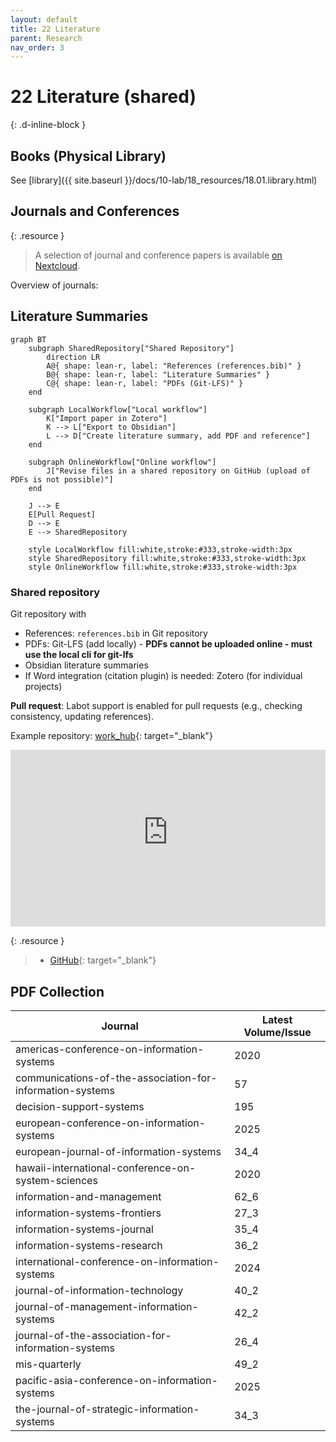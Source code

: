 ```yaml
---
layout: default
title: 22 Literature
parent: Research
nav_order: 3
---
```


# 22 Literature (shared)
{: .d-inline-block }


## Books (Physical Library)

See [library]({{ site.baseurl }}/docs/10-lab/18_resources/18.01.library.html)

## Journals and Conferences

{: .resource } 
> A selection of journal and conference papers is available [on Nextcloud](https://nc-2272638881871040784.nextcloud-ionos.com/index.php/apps/files/files/373460?dir=/20-research/22_literature).

Overview of journals:



## Literature Summaries

```mermaid
graph BT
    subgraph SharedRepository["Shared Repository"]
        direction LR
        A@{ shape: lean-r, label: "References (references.bib)" }
        B@{ shape: lean-r, label: "Literature Summaries" }
        C@{ shape: lean-r, label: "PDFs (Git-LFS)" }
    end

    subgraph LocalWorkflow["Local workflow"]
        K["Import paper in Zotero"]
        K --> L["Export to Obsidian"]
        L --> D["Create literature summary, add PDF and reference"]
    end

    subgraph OnlineWorkflow["Online workflow"]
        J["Revise files in a shared repository on GitHub (upload of PDFs is not possible)"]
    end

    J --> E
    E[Pull Request]
    D --> E
    E --> SharedRepository

    style LocalWorkflow fill:white,stroke:#333,stroke-width:3px
    style SharedRepository fill:white,stroke:#333,stroke-width:3px
    style OnlineWorkflow fill:white,stroke:#333,stroke-width:3px
```

### Shared repository

Git repository with

- References: `references.bib` in Git repository
- PDFs: Git-LFS (add locally) - **PDFs cannot be uploaded online - must use the local cli for git-lfs**
- Obsidian literature summaries
- If Word integration (citation plugin) is needed: Zotero (for individual projects)

<!-- 
### Local workflow

Zotero can be used (recommended) to facilitate the export to the repository

- Quick export - with [Zotero connector](https://chromewebstore.google.com/detail/zotero-connector/ekhagklcjbdpajgpjgmbionohlpdbjgc){: target="_blank"} for web exports, [Zotero integration](https://github.com/mgmeyers/obsidian-zotero-integration){: target="_blank"} and [Obsidian Web Clipper](https://obsidian.md/clipper){: target="_blank"} for web export

**TODO**

- How to export PDFs efficiently / add the record to the references
- TBD: PDF Commenting (Zotero??)

## Online workflow

- No setup is required.
- Uploading PDFs to git-lfs is not possible.

**TODO**: Create concept notes with a script (not manually with obsidian/Zotero?)

**TODO**:

- Zotero vs. JabRef?
- Update repo setup: include Git-LFS
- Existing projects: Move PDFs to git repositories with Git-LFS [Nextcloud](https://nc-2272638881871040784.nextcloud-ionos.com/index.php/apps/files/?dir=/22-literature/23_data&fileid=88094){: target="_blank"} in sections 25 and 36.
- TBD: CoLRev repositories (PDFs and obsidian vaults)
 -->

**Pull request**: Labot support is enabled for pull requests (e.g., checking consistency, updating references).

Example repository: [work_hub](https://github.com/digital-work-lab/work_hub){: target="_blank"}


<div style="position:relative; padding-bottom:56.25%; height:0; overflow:hidden; max-width:100%;">
  <iframe src="https://www.youtube-nocookie.com/embed/7zE5i0WrLko"
          frameborder="0" allowfullscreen
          style="position:absolute; top:0; left:0; width:100%; height:100%;">
  </iframe>
</div>


{: .resource } 
> - [GitHub](https://github.com/orgs/digital-work-lab/repositories?q=topic%3Aresearch){: target="_blank"}


## PDF Collection
<!-- Generated by labot (local) -->

| Journal | Latest Volume/Issue |
|---------|---------------------|
| americas-conference-on-information-systems | 2020 |
| communications-of-the-association-for-information-systems | 57 |
| decision-support-systems | 195 |
| european-conference-on-information-systems | 2025 |
| european-journal-of-information-systems | 34_4 |
| hawaii-international-conference-on-system-sciences | 2020 |
| information-and-management | 62_6 |
| information-systems-frontiers | 27_3 |
| information-systems-journal | 35_4 |
| information-systems-research | 36_2 |
| international-conference-on-information-systems | 2024 |
| journal-of-information-technology | 40_2 |
| journal-of-management-information-systems | 42_2 |
| journal-of-the-association-for-information-systems | 26_4 |
| mis-quarterly | 49_2 |
| pacific-asia-conference-on-information-systems | 2025 |
| the-journal-of-strategic-information-systems | 34_3 |

